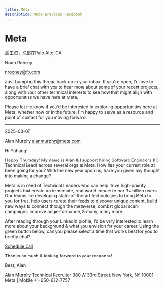 ```yaml
---
title: Meta
description: Meta previous Facebook
---
```

# Meta

高工资，总部在Palo Alto, CA

Noah Rooney

nrooney@fb.com

Just bumping this thread back up in your inbox. If you're open, I'd love to have a brief chat with you to hear more about some of your recent projects, along with your other technical interests to see how that might align with opportunities we have here at Meta.

Please let me know if you'd be interested in exploring opportunities here at Meta, whether now or in the future. I'm happy to serve as a resource and point of contact for you moving forward.

---

2025-03-07

Alan Murphy <alanmurphy@meta.com>


Hi Yuhang!

Happy Thursday! My name is Alan & I support hiring Software Engineers (IC Technical Lead) across several orgs at Meta. How has your current role at been going for you? With the new year upon us, have you given any thought into making a change?

Meta is in need of Technical Leaders who can help drive high-priority projects that create an immediate, real-world impact to our 3+ billion users. Our teams are developing state-of-the-art technologies to bring Meta to you for free, help users curate their feeds to discover unique content, build new ways to connect through the metaverse, combat global scam campaigns, improve ad performance, & many, many more.

After reading through your LinkedIn profile, I’d be very interested to learn more about your background & what you envision for your career. Using the green button below, can you please select a time that works best for you to briefly chat?

[Schedule Call](https://www.metacareers.com/profile/call/?candidate_id=558354061329851&consideration_ids=500115946472919%2C1028580632636113&recruiter_nonce=JthpGcYDakNdSYoZ61nVpnFX87GXEYtK)

Thanks so much & looking forward to your response!

Best,
Alan


Alan Murphy
Technical Recruiter
380 W 33rd Street, New York, NY 10001
Meta | Mobile +1-650-672-7757